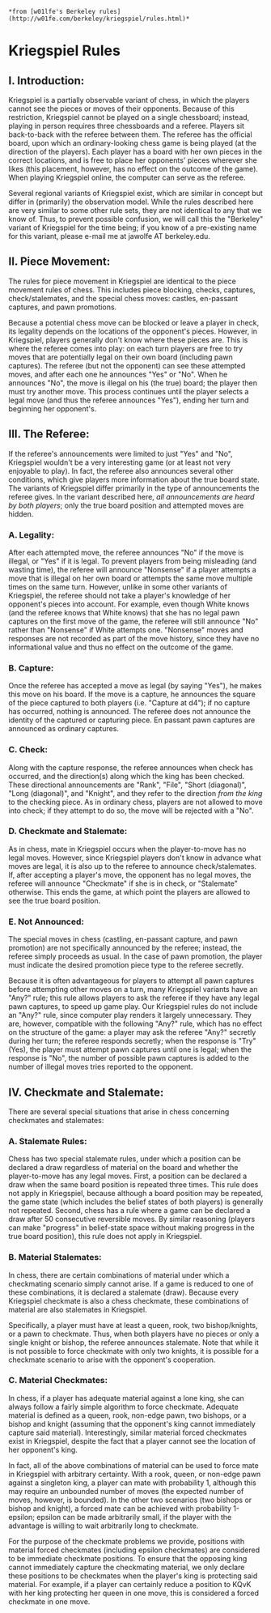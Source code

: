     *from [w01lfe's Berkeley rules](http://w01fe.com/berkeley/kriegspiel/rules.html)*

# Kriegspiel Rules


## I. Introduction:

Kriegspiel is a partially observable variant of chess, in which the players cannot see the pieces or moves of their opponents. Because of this restriction, Kriegspiel cannot be played on a single chessboard; instead, playing in person requires three chessboards and a referee.  Players sit back-to-back with the referee between them. The referee has the official board, upon which an ordinary-looking chess game is being played (at the direction of the players).  Each player has a board with her own pieces in the correct locations, and is free to place her opponents' pieces wherever she likes (this placement, however, has no effect on the outcome of the game). When playing Kriegspiel online, the computer can serve as the referee. 

Several regional variants of Kriegspiel exist, which are similar in concept but differ in (primarily) the observation model.  While the rules described here are very similar to some other rule sets, they are not identical to any that we know of.  Thus, to prevent possible confusion, we will call this the "Berkeley" variant of Kriegspiel for the time being; if you know of a pre-existing name for this variant, please e-mail me at jawolfe AT berkeley.edu.

## II. Piece Movement:

The rules for piece movement in Kriegspiel are identical to the piece movement rules of chess. This includes piece blocking, checks, captures, check/stalemates, and the special chess moves: castles, en-passant captures, and pawn promotions. 

Because a potential chess move can be blocked or leave a player in check, its legality depends on the locations of the opponent's pieces. However, in Kriegspiel, players generally don't know where these pieces are. This is where the referee comes into play: on each turn players are free to try moves that are potentially legal on their own board (including pawn captures). The referee (but not the opponent) can see these attempted moves, and after each one he announces "Yes" or "No". When he announces "No", the move is illegal on his (the true) board; the player then must try another move. This process continues until the player selects a legal move (and thus the referee announces "Yes"), ending her turn and beginning her opponent's. 

## III. The Referee:

If the referee's announcements were limited to just "Yes" and "No", Kriegspiel wouldn't be a very interesting game (or at least not very enjoyable to play). In fact, the referee also announces several other conditions, which give players more information about the true board state. The variants of Kriegspiel differ primarily in the type of announcements the referee gives.  In the variant described here, *all announcements are heard by both players*; only the true board position and attempted moves are hidden. 

### A. Legality:

After each attempted move, the referee announces "No" if the move is illegal, or "Yes" if it is legal. To prevent players from being misleading (and wasting time), the referee will announce "Nonsense" if a player attempts a move that is illegal on her own board or attempts the same move multiple times on the same turn. However, unlike in some other variants of Kriegspiel, the referee should not take a player's knowledge of her opponent's pieces into account. For example, even though White knows (and the referee knows that White knows) that she has no legal pawn captures on the first move of the game, the referee will still announce "No" rather than "Nonsense" if White attempts one. "Nonsense" moves and responses are not recorded as part of the move history, since they have no informational value and thus no effect on the outcome of the game. 

### B. Capture:

Once the referee has accepted a move as legal (by saying "Yes"), he makes this move on his board. If the move is a capture, he announces the square of the piece captured to both players (i.e. "Capture at d4"); if no capture has occurred, nothing is announced. The referee does not announce the identity of the captured or capturing piece.  En passant pawn captures are announced as ordinary captures.
 
### C. Check:

Along with the capture response, the referee announces when check has occurred, and the direction(s) along which the king has been checked. These directional announcements are "Rank", "File", "Short (diagonal)", "Long (diagonal)", and "Knight", and they refer to the direction *from the king* to the checking piece. As in ordinary chess, players are not allowed to move into check; if they attempt to do so, the move will be rejected with a "No". 

### D. Checkmate and Stalemate:

As in chess, mate in Kriegspiel occurs when the player-to-move has no legal moves. However, since Kriegspiel players don't know in advance what moves are legal, it is also up to the referee to announce check/stalemates. If, after accepting a player's move, the opponent has no legal moves, the referee will announce "Checkmate" if she is in check, or "Stalemate" otherwise. This ends the game, at which point the players are allowed to see the true board position. 

### E. Not Announced:

The special moves in chess (castling, en-passant capture, and pawn promotion) are not specifically announced by the referee; instead, the referee simply proceeds as usual. In the case of pawn promotion, the player must indicate the desired promotion piece type to the referee secretly.

Because it is often advantageous for players to attempt all pawn captures before attempting other moves on a turn, many Kriegspiel variants have an "Any?" rule; this rule allows players to ask the referee if they have any legal pawn captures, to speed up game play. Our Kriegspiel rules do not include an "Any?" rule, since computer play renders it largely unnecessary. They are, however, compatible with the following "Any?" rule, which has no effect on the structure of the game: a player may ask the referee "Any?" secretly during her turn; the referee responds secretly; when the response is "Try" (Yes), the player must attempt pawn captures until one is legal; when the response is "No", the number of possible pawn captures is added to the number of illegal moves tries reported to the opponent.

## IV. Checkmate and Stalemate:

There are several special situations that arise in chess concerning checkmates and stalemates: 

### A. Stalemate Rules:

Chess has two special stalemate rules, under which a position can be declared a draw regardless of material on the board and whether the player-to-move has any legal moves. First, a position can be declared a draw when the same board position is repeated three times. This rule does not apply in Kriegspiel, because although a board position may be repeated, the game state (which includes the belief states of both players) is generally not repeated. Second, chess has a rule where a game can be declared a draw after 50 consecutive reversible moves. By similar reasoning (players can make "progress" in belief-state space without making progress in the true board position), this rule does not apply in Kriegspiel. 

### B. Material Stalemates:

In chess, there are certain combinations of material under which a checkmating scenario simply cannot arise. If a game is reduced to one of these combinations, it is declared a stalemate (draw). Because every Kriegspiel checkmate is also a chess checkmate, these combinations of material are also stalemates in Kriegspiel. 

Specifically, a player must have at least a queen, rook, two bishop/knights, or a pawn to checkmate. Thus, when both players have no pieces or only a single knight or bishop, the referee announces stalemate. Note that while it is not possible to force checkmate with only two knights, it is possible for a checkmate scenario to arise with the opponent's cooperation. 

### C. Material Checkmates:

In chess, if a player has adequate material against a lone king, she can always follow a fairly simple algorithm to force checkmate. Adequate material is defined as a queen, rook, non-edge pawn, two bishops, or a bishop and knight (assuming that the opponent's king cannot immediately capture said material). Interestingly, similar material forced checkmates exist in Kriegspiel, despite the fact that a player cannot see the location of her opponent's king. 

In fact, all of the above combinations of material can be used to force mate in Kriegspiel with arbitrary certainty. With a rook, queen, or non-edge pawn against a singleton king, a player can mate with probability 1, although this may require an unbounded number of moves (the expected number of moves, however, is bounded). In the other two scenarios (two bishops or bishop and knight), a forced mate can be achieved with probability 1-epsilon; epsilon can be made arbitrarily small, if the player with the advantage is willing to wait arbitrarily long to checkmate. 

For the purpose of the checkmate problems we provide, positions with material forced checkmates (including epsilon checkmates) are considered to be immediate checkmate positions.  To ensure that the opposing king cannot immediately capture the checkmating material, we only declare these positions to be checkmates when the player's king  is protecting said material. For example, if a player can certainly reduce a position to KQvK with her king protecting her queen in one move, this is considered a forced checkmate in one move.
